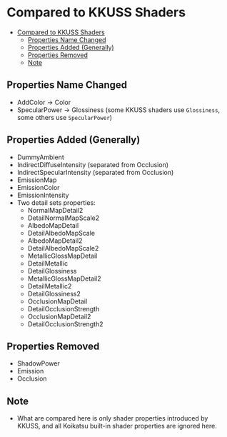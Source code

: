 # Compared to KKUSS Shaders

- [Compared to KKUSS Shaders](#compared-to-kkuss-shaders)
  - [Properties Name Changed](#properties-name-changed)
  - [Properties Added (Generally)](#properties-added-generally)
  - [Properties Removed](#properties-removed)
  - [Note](#note)

## Properties Name Changed
- AddColor -> Color
- SpecularPower -> Glossiness (some KKUSS shaders use `Glossiness`, some others use `SpecularPower`)

## Properties Added (Generally)
- DummyAmbient
- IndirectDiffuseIntensity (separated from Occlusion)
- IndirectSpecularIntensity (separated from Occlusion)
- EmissionMap
- EmissionColor
- EmissionIntensity
- Two detail sets properties:
  - NormalMapDetail2
  - DetailNormalMapScale2
  - AlbedoMapDetail
  - DetailAlbedoMapScale
  - AlbedoMapDetail2
  - DetailAlbedoMapScale2
  - MetallicGlossMapDetail
  - DetailMetallic
  - DetailGlossiness
  - MetallicGlossMapDetail2
  - DetailMetallic2
  - DetailGlossiness2
  - OcclusionMapDetail
  - DetailOcclusionStrength
  - OcclusionMapDetail2
  - DetailOcclusionStrength2

## Properties Removed
- ShadowPower
- Emission
- Occlusion

## Note
- What are compared here is only shader properties introduced by KKUSS, and all Koikatsu built-in shader properties are ignored here.